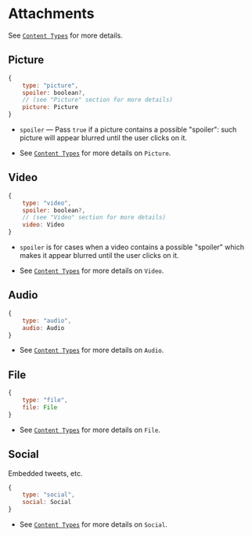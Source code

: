 # Attachments

See [`Content Types`](https://gitlab.com/catamphetamine/social-components/tree/master/docs/ContentTypes.md) for more details.

## Picture

```js
{
	type: "picture",
	spoiler: boolean?,
	// (see "Picture" section for more details)
	picture: Picture
}
```

* `spoiler` — Pass `true` if a picture contains a possible "spoiler": such picture will appear blurred until the user clicks on it.

* See [`Content Types`](https://gitlab.com/catamphetamine/social-components/tree/master/docs/ContentTypes.md#picture) for more details on `Picture`.

## Video

```js
{
	type: "video",
	spoiler: boolean?,
	// (see "Video" section for more details)
	video: Video
}
```

* `spoiler` is for cases when a video contains a possible "spoiler" which makes it appear blurred until the user clicks on it.

* See [`Content Types`](https://gitlab.com/catamphetamine/social-components/tree/master/docs/ContentTypes.md#video) for more details on `Video`.

## Audio

```js
{
	type: "audio",
	audio: Audio
}
```

* See [`Content Types`](https://gitlab.com/catamphetamine/social-components/tree/master/docs/ContentTypes.md#audio) for more details on `Audio`.

## File

```js
{
	type: "file",
	file: File
}
```

* See [`Content Types`](https://gitlab.com/catamphetamine/social-components/tree/master/docs/ContentTypes.md#file) for more details on `File`.

## Social

Embedded tweets, etc.

```js
{
	type: "social",
	social: Social
}
```

* See [`Content Types`](https://gitlab.com/catamphetamine/social-components/tree/master/docs/ContentTypes.md#social) for more details on `Social`.
